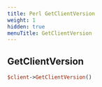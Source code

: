 ```yaml
---
title: Perl GetClientVersion
weight: 1
hidden: true
menuTitle: GetClientVersion
---
```

## GetClientVersion
```perl
$client->GetClientVersion()
```